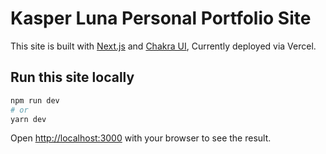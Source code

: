 # Kasper Luna Personal Portfolio Site

This site is built with [Next.js](https://nextjs.org/) and [Chakra UI](https://chakra-ui.com/), Currently deployed via Vercel.

## Run this site locally

```bash
npm run dev
# or
yarn dev
```

Open [http://localhost:3000](http://localhost:3000) with your browser to see the result.

